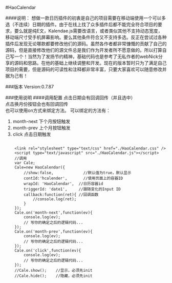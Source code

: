 #HaoCalendar

####说明：
想做一款日历插件的初衷是自己的项目需要在移动端使用一个可以多选（不连续）日期的插件。由于在线上找了众多插件后都不能完全符合项目的要求，要么就是纯E文，Kalendae.js需要改语言，或者类似其他不支持动态宽度，移动端尺寸受手机屏幕影响。要么其他条件符合又不支持多选。反正在尝试过各种插件后发现无论哪款都要修改他们的源码。虽然各作者都非常慷慨的贡献了自己的源码，但是直接修改他们的源文件总是我们作为开发者所不愿意做的。所以打算自己写一个！当然为了发扬节约精神，基础代码也是参考了无私作者的webNick分享的源码和思路。在他的基础上继续调整和开发。现在的版本暂时只为了满足自己项目的需要，但是源码的可读性和注释都非常丰富，只要大家喜欢可以随意修改并据为己有！

###版本
Version:0.7.87

###使用说明
####调用配置
点击日期会有回调回传（并且选中）<br>
点击换月份按钮会也有回调回传<br>
也可以使用on方式来绑定方法。
可以绑定的方法有：<br>
1. month-next  下个月按钮触发<br>
2. month-prev  上个月按钮触发<br>
3. click       点击日期触发<br>

<pre><code>
    &lt;link rel="stylesheet" type="text/css" href="./HaoCalendar.css" /&gt;
    &lt;script type="text/javascript" src="./HaoCalendar.js"&gt;&lt;/script&gt;
    //调用
    var Cale;
    Cale=new HaoCalendar({
        //show:false,             //默认值为true，默认显示
        contId:'hcalender',       //使用页面上的容器ID
        wrapId: 'HaoCalendar',  //日历容器id
        triggerId: 'date1',     //跟随变化的Input ID
        callback:function(ret){ //回调函数
            //console.log(ret);
        }
    });
    Cale.on('month-next',function(ev){
        console.log(ev);
        // 写你的确定之后的逻辑代码...
    });
    Cale.on('month-prev',function(ev){
        console.log(ev);
        // 写你的确定之后的逻辑代码...
    });
    Cale.on('click',function(ev){
        console.log(ev);
        // 写你的确定之后的逻辑代码...
    });  
    //Cale.show();    //显示，必须先init
    //Cale.hide();	  //隐藏，必须先init
</code></pre>

